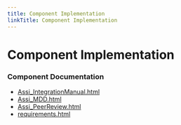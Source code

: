 ```yaml
---
title: Component Implementation
linkTitle: Component Implementation
---
```


# Component Implementation
### Component Documentation

- [Assi_IntegrationManual.html](doc/Assi_IntegrationManual.html)
- [Assi_MDD.html](doc/Assi_MDD.html)
- [Assi_PeerReview.html](doc/Assi_PeerReview.html)
- [requirements.html](doc/requirements.html)


